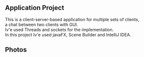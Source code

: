 ## Application Project
This is a client-server-based application for multiple sets of clients,  
a chat between two clients with GUI.  
Iv'e used Threads and sockets for the implementation.  
In this project Iv'e used javaFX, Scene Builder and IntelliJ IDEA.

## Photos
